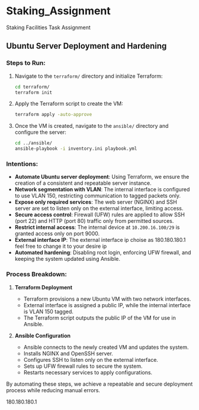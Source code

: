 # Staking_Assignment
Staking Facilities Task Assignment

## Ubuntu Server Deployment and Hardening

### Steps to Run:
1. Navigate to the `terraform/` directory and initialize Terraform:
   ```bash
   cd terraform/
   terraform init
   ```
2. Apply the Terraform script to create the VM:
   ```bash
   terraform apply -auto-approve
   ```
3. Once the VM is created, navigate to the `ansible/` directory and configure the server:
   ```bash
   cd ../ansible/
   ansible-playbook -i inventory.ini playbook.yml
   ```

### Intentions:
- **Automate Ubuntu server deployment**: Using Terraform, we ensure the creation of a consistent and repeatable server instance.
- **Network segmentation with VLAN**: The internal interface is configured to use VLAN 150, restricting communication to tagged packets only.
- **Expose only required services**: The web server (NGINX) and SSH server are set to listen only on the external interface, limiting access.
- **Secure access control**: Firewall (UFW) rules are applied to allow SSH (port 22) and HTTP (port 80) traffic only from permitted sources.
- **Restrict internal access**: The internal device at `10.200.16.100/29` is granted access only on port 9000.
- **External interface IP**: The external interface ip choise as 180.180.180.1 feel free to change it to your desire ip
- **Automated hardening**: Disabling root login, enforcing UFW firewall, and keeping the system updated using Ansible.

### Process Breakdown:
1. **Terraform Deployment**
   - Terraform provisions a new Ubuntu VM with two network interfaces.
   - External interface is assigned a public IP, while the internal interface is VLAN 150 tagged.
   - The Terraform script outputs the public IP of the VM for use in Ansible.

2. **Ansible Configuration**
   - Ansible connects to the newly created VM and updates the system.
   - Installs NGINX and OpenSSH server.
   - Configures SSH to listen only on the external interface.
   - Sets up UFW firewall rules to secure the system.
   - Restarts necessary services to apply configurations.

By automating these steps, we achieve a repeatable and secure deployment process while reducing manual errors.

180.180.180.1
